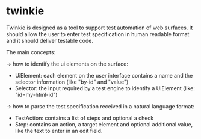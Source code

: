 # twinkie
Twinkie is designed as a tool to support test automation of web surfaces. It should allow the user to enter test 
specification in human readable format and it should deliver testable code.


The main concepts:
 
 -> how to identify the ui elements on the surface: 
 - UiElement: each element on the user interface contains a name and the selector information (like "by-id" and "value") 
 - Selector: the input required by a test engine to identify a UiElement (like: "id=my-html-id")
  
 -> how to parse the test specification received in a natural language format:
  - TestAction: contains a list of steps and optional a check
  - Step: contains an action, a target element and optional additional value, like the text to enter in an edit field.
  
